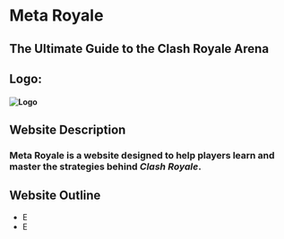 # Meta Royale
## The Ultimate Guide to the Clash Royale Arena

## Logo:
#### ![Logo](https://github.com/banonok11/WDProjRubidiumOcampoViray/blob/main/images/logo.png)

## Website Description
### Meta Royale is a website designed to help players learn and master the strategies behind *Clash Royale*.

## Website Outline
- E
- E
